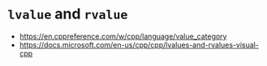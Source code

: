 # `lvalue` and `rvalue`
- https://en.cppreference.com/w/cpp/language/value_category
- https://docs.microsoft.com/en-us/cpp/cpp/lvalues-and-rvalues-visual-cpp
